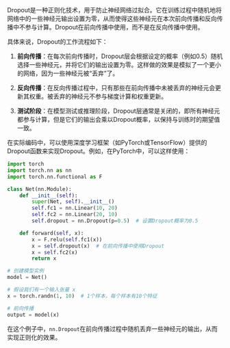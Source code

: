 Dropout是一种正则化技术，用于防止神经网络过拟合。它在训练过程中随机地将网络中的一些神经元输出设置为零，从而使得这些神经元在本次前向传播和反向传播中不参与计算。Dropout在前向传播中使用，而不是在反向传播中使用。

具体来说，Dropout的工作流程如下：

1. **前向传播**：在每次前向传播时，Dropout层会根据设定的概率（例如0.5）随机选择一些神经元，并将它们的输出设置为零。这样做的效果是模拟了一个更小的网络，因为一些神经元被“丢弃”了。

2. **反向传播**：在反向传播过程中，只有那些在前向传播中未被丢弃的神经元会更新其权重。被丢弃的神经元不参与梯度计算和权重更新。

3. **测试阶段**：在模型测试或推理阶段，Dropout层通常是关闭的，即所有神经元都参与计算，但是它们的输出会乘以Dropout概率，以保持与训练时的期望值一致。

在实际编码中，可以使用深度学习框架（如PyTorch或TensorFlow）提供的Dropout函数来实现Dropout。例如，在PyTorch中，可以这样使用：

```python
import torch
import torch.nn as nn
import torch.nn.functional as F

class Net(nn.Module):
    def __init__(self):
        super(Net, self).__init__()
        self.fc1 = nn.Linear(10, 20)
        self.fc2 = nn.Linear(20, 10)
        self.dropout = nn.Dropout(p=0.5)  # 设置Dropout概率为0.5

    def forward(self, x):
        x = F.relu(self.fc1(x))
        x = self.dropout(x)  # 在前向传播中使用Dropout
        x = self.fc2(x)
        return x

# 创建模型实例
model = Net()

# 假设我们有一个输入张量 x
x = torch.randn(1, 10)  # 1个样本，每个样本有10个特征

# 前向传播
output = model(x)
```

在这个例子中，`nn.Dropout`在前向传播过程中随机丢弃一些神经元的输出，从而实现正则化的效果。